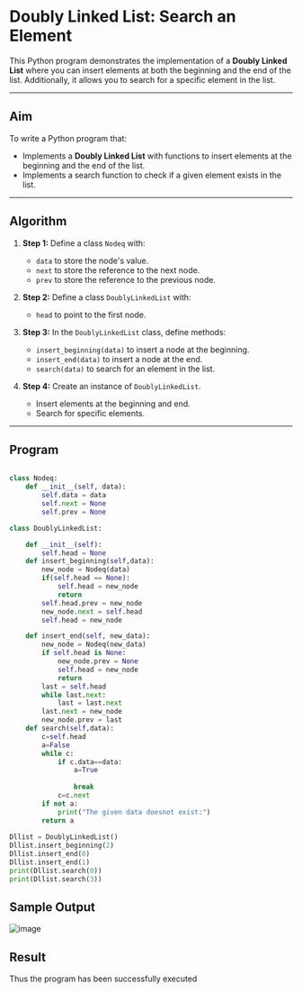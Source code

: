#  Doubly Linked List: Search an Element

This Python program demonstrates the implementation of a **Doubly Linked List** where you can insert elements at both the beginning and the end of the list. Additionally, it allows you to search for a specific element in the list.

---

##  Aim

To write a Python program that:
- Implements a **Doubly Linked List** with functions to insert elements at the beginning and the end of the list.
- Implements a search function to check if a given element exists in the list.

---

##  Algorithm

1. **Step 1:** Define a class `Nodeq` with:
   - `data` to store the node's value.
   - `next` to store the reference to the next node.
   - `prev` to store the reference to the previous node.

2. **Step 2:** Define a class `DoublyLinkedList` with:
   - `head` to point to the first node.

3. **Step 3:** In the `DoublyLinkedList` class, define methods:
   - `insert_beginning(data)` to insert a node at the beginning.
   - `insert_end(data)` to insert a node at the end.
   - `search(data)` to search for an element in the list.

4. **Step 4:** Create an instance of `DoublyLinkedList`.
   - Insert elements at the beginning and end.
   - Search for specific elements.

---

##  Program
```python

class Nodeq: 
    def __init__(self, data): 
        self.data = data 
        self.next = None
        self.prev = None

class DoublyLinkedList: 

    def __init__(self): 
        self.head = None
    def insert_beginning(self,data):
        new_node = Nodeq(data)  
        if(self.head == None): 
            self.head = new_node     
            return    
        self.head.prev = new_node   
        new_node.next = self.head   
        self.head = new_node    

    def insert_end(self, new_data): 
        new_node = Nodeq(new_data) 
        if self.head is None: 
            new_node.prev = None
            self.head = new_node 
            return 
        last = self.head 
        while last.next: 
            last = last.next
        last.next = new_node 
        new_node.prev = last 
    def search(self,data):
        c=self.head
        a=False
        while c:
            if c.data==data:
                a=True
            
                break
            c=c.next
        if not a:
            print("The given data doesnot exist:")
        return a
        
Dllist = DoublyLinkedList() 
Dllist.insert_beginning(2)
Dllist.insert_end(0)
Dllist.insert_end(1)
print(Dllist.search(0)) 
print(Dllist.search(3))  

```


## Sample Output

![image](https://github.com/user-attachments/assets/7176b3e3-1a6c-4d81-8ada-db9d35927325)

## Result

Thus the program has been successfully executed
